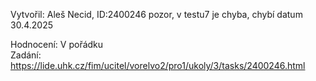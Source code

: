 Vytvořil: Aleš Necid, ID:2400246
pozor, v testu7 je chyba, chybí datum 30.4.2025
  
Hodnocení: V pořádku  
Zadání: https://lide.uhk.cz/fim/ucitel/vorelvo2/pro1/ukoly/3/tasks/2400246.html  
